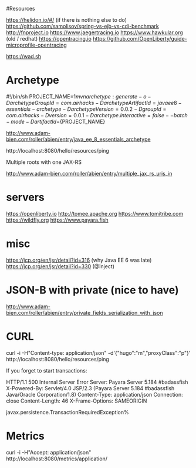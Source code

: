 #Resources

https://helidon.io/#/ (if there is nothing else to do)
https://github.com/samolisov/spring-vs-ejb-vs-cdi-benchmark
http://fnproject.io 
https://www.jaegertracing.io
https://www.hawkular.org (old / redhat)
https://opentracing.io
https://github.com/OpenLiberty/guide-microprofile-opentracing

https://wad.sh

# Archetype

#!/bin/sh
PROJECT_NAME=$1
mvn archetype:generate -o -DarchetypeGroupId=com.airhacks -DarchetypeArtifactId=javaee8-essentials-archetype -DarchetypeVersion=0.0.2 -DgroupId=com.airhacks -Dversion=0.0.1 -Darchetype.interactive=false --batch-mode -DartifactId=${PROJECT_NAME} 

http://www.adam-bien.com/roller/abien/entry/java_ee_8_essentials_archetype

http://localhost:8080/hello/resources/ping

Multiple roots with one JAX-RS

http://www.adam-bien.com/roller/abien/entry/multiple_jax_rs_uris_in


# servers

https://openliberty.io
http://tomee.apache.org
https://www.tomitribe.com
https://wildfly.org
https://www.payara.fish

# misc

https://jcp.org/en/jsr/detail?id=316 (why Java EE 6 was late)
https://jcp.org/en/jsr/detail?id=330 (@Inject)

# JSON-B with private (nice to have)

http://www.adam-bien.com/roller/abien/entry/private_fields_serialization_with_json

# CURL 

curl -i -H"Content-type: application/json" -d'{"hugo":"m","proxyClass":"p"}' http://localhost:8080/hello/resources/ping


If you forget to start transactions:

HTTP/1.1 500 Internal Server Error
Server: Payara Server  5.184 #badassfish
X-Powered-By: Servlet/4.0 JSP/2.3 (Payara Server  5.184 #badassfish Java/Oracle Corporation/1.8)
Content-Type: application/json
Connection: close
Content-Length: 46
X-Frame-Options: SAMEORIGIN

javax.persistence.TransactionRequiredException%    


# Metrics

curl -i -H"Accept: application/json" http://localhost:8080/metrics/application/